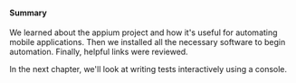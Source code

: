#### Summary

We learned about the appium project and how it's useful for automating mobile
applications. Then we installed all the necessary software to begin
automation. Finally, helpful links were reviewed.

In the next chapter, we'll look at writing tests interactively using a console.